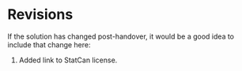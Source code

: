 # Revisions

If the solution has changed post-handover, it would be a good idea to include that change here:

1. Added link to StatCan license.
